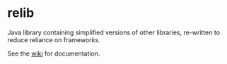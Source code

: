 # relib
Java library containing simplified versions of other libraries, re-written to reduce reliance on frameworks.

See the [wiki](https://github.com/TroyHisted/relib/wiki) for documentation.
